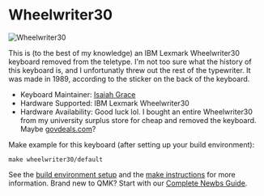 # Wheelwriter30

![Wheelwriter30](https://i.imgur.com/vKeEbqS.png)

This is (to the best of my knowledge) an IBM Lexmark Wheelwriter30 keyboard removed from the teletype. I'm not too sure what the history of this keyboard is, and I unfortunatly threw out the rest of the typewriter. It was made in 1989, according to the sticker on the back of the keyboard.

* Keyboard Maintainer: [Isaiah Grace](https://github.com/isaiahgrace)
* Hardware Supported: IBM Lexmark Wheelwriter30
* Hardware Availability: Good luck lol. I bought an entire Wheelwriter30 from my university surplus store for cheap and removed the keyboard. Maybe [govdeals.com](https://www.govdeals.com)?

Make example for this keyboard (after setting up your build environment):

    make wheelwriter30/default

See the [build environment setup](https://docs.qmk.fm/#/getting_started_build_tools) and the [make instructions](https://docs.qmk.fm/#/getting_started_make_guide) for more information. Brand new to QMK? Start with our [Complete Newbs Guide](https://docs.qmk.fm/#/newbs).
